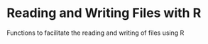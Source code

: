# Reading and Writing Files with R
Functions to facilitate the reading and writing of files using R
